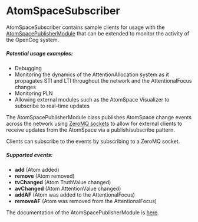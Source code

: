 AtomSpaceSubscriber
===================

AtomSpaceSubscriber contains sample clients for usage with the [AtomSpacePublisherModule](https://github.com/opencog/opencog/blob/master/opencog/cogserver/modules/events) that can be extended to monitor the activity of the OpenCog system.

##### Potential usage examples:

- Debugging
- Monitoring the dynamics of the AttentionAllocation system as it propagates STI and LTI throughout the network and the AttentionalFocus changes
- Monitoring PLN
- Allowing external modules such as the AtomSpace Visualizer to subscribe to real-time updates

The AtomSpacePublisherModule class publishes AtomSpace change events across the network using [ZeroMQ sockets](http://zeromq.org) to allow for external clients to receive updates from the AtomSpace via a publish/subscribe pattern.

Clients can subscribe to the events by subscribing to a ZeroMQ socket.

##### Supported events:

*   **add**        (Atom added)
*   **remove**     (Atom removed)
*   **tvChanged**  (Atom TruthValue changed)
*   **avChanged**  (Atom AttentionValue changed)
*   **addAF**      (Atom was added to the AttentionalFocus)
*   **removeAF**   (Atom was removed from the AttentionalFocus)

The documentation of the AtomSpacePublisherModule is [here](https://github.com/opencog/opencog/blob/master/opencog/cogserver/modules/events/README.md).
